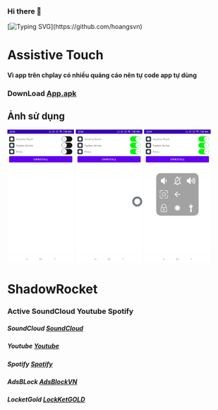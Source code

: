 ### Hi there 👋
[![Typing SVG](https://readme-typing-svg.herokuapp.com?font=Fira+Code&pause=1000&random=false&width=435&lines=Hi+everybody++!;My+name+is+Hoang;Nice+to+meet+you;Goodbye+!)](https://github.com/hoangsvn)

<!--
**hoangsvn/hoangsvn** is a ✨ _special_ ✨ repository because its `README.md` (this file) appears on your GitHub profile.
Here are some ideas to get you started:
- 🔭 I’m currently working on ...
- 🌱 I’m currently learning ...
- 👯 I’m looking to collaborate on ...
- 🤔 I’m looking for help with ...
- 💬 Ask me about ...
- 📫 How to reach me: ...
- 😄 Pronouns: ...
- ⚡ Fun fact: ...
-->

#  Assistive Touch
#### Vì app trên chplay có nhiều quảng cáo nên tự code app tự dùng 
### DownLoad  [App.apk](https://github.com/hoangsvn/hoangsvn/raw/main/apk/app-release.apk)

## Ảnh sử dụng
<img src="ima/1.png" width="30%"> <img src="ima/2.png" width="30%"> <img src="ima/3.png" width="30%">

#  ShadowRocket
### Active SoundCloud Youtube Spotify
##### SoundCloud [SoundCloud](shadowrocket://install?module=//https://raw.githubusercontent.com/hoangsvn/hoangsvn/main/module/soundcloud.module)
##### Youtube [Youtube](shadowrocket://install?module=https://raw.githubusercontent.com/hoangsvn/hoangsvn/main/module/youtube.module)
##### Spotify [Spotify](shadowrocket://install?module=https://raw.githubusercontent.com/hoangsvn/hoangsvn/main/module/spotify.module)
##### AdsBLock [AdsBlockVN](shadowrocket://install?module=https://raw.githubusercontent.com/hoangsvn/hoangsvn/main/module/adblockvn.module)
##### LocketGold [LockKetGOLD](shadowrocket://install?module=https://raw.githubusercontent.com/hoangsvn/hoangsvn/main/module/locketgold.module)
